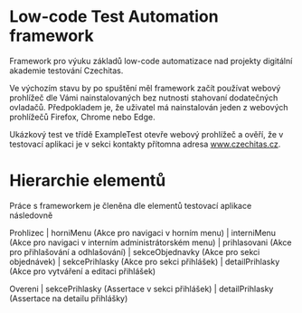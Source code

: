 # Low-code Test Automation framework

Framework pro výuku základů low-code automatizace nad projekty digitální akademie testování Czechitas.

Ve výchozím stavu by po spuštění měl framework začít používat webový prohlížeč dle Vámi nainstalovaných 
bez nutnosti stahovaní dodatečných ovladačů. Předpokladem je, že uživatel má nainstalován jeden z webových prohlížečů
Firefox, Chrome nebo Edge.

Ukázkový test ve třídě ExampleTest otevře webový prohlížeč a ověří, že v testovací aplikaci je v sekci kontakty 
přítomna adresa www.czechitas.cz.

# Hierarchie elementů

Práce s frameworkem je členěna dle elementů testovací aplikace následovně

Prohlizec
    |   horniMenu (Akce pro navigaci v horním menu)
    |   interniMenu (Akce pro navigaci v interním administrátorském menu)
    |   prihlasovani (Akce pro přihlašování a odhlašování)
    |   sekceObjednavky (Akce pro sekci objednávek)
    |   sekcePrihlasky (Akce pro sekci přihlášek)
    |   detailPrihlasky (Akce pro vytváření a editaci přihlášek)

Overeni
    |   sekcePrihlasky (Assertace v sekci přihlášek)
    |   detailPrihlasky (Assertace na detailu přihlášky)